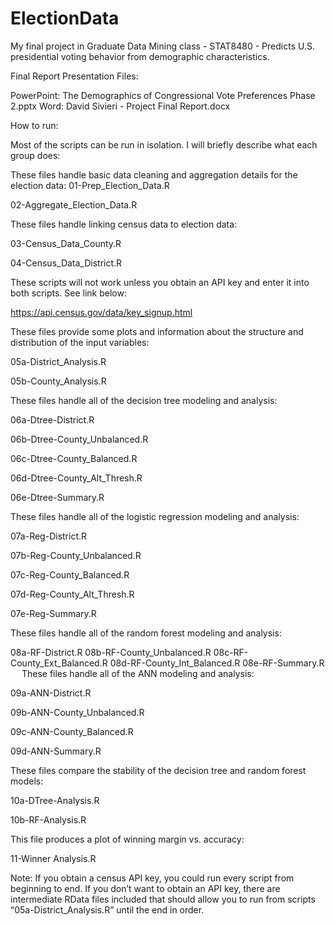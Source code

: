 # ElectionData
My final project in Graduate Data Mining class - STAT8480 - Predicts U.S. presidential voting behavior from demographic characteristics.

Final Report Presentation Files: 

  PowerPoint: The Demographics of Congressional Vote Preferences Phase 2.pptx
  Word: David Sivieri - Project Final Report.docx

How to run:

Most of the scripts can be run in isolation.  I will briefly describe what each group does:

These files handle basic data cleaning and aggregation details for the election data:
   01-Prep_Election_Data.R

  02-Aggregate_Election_Data.R

These files handle linking census data to election data:

  03-Census_Data_County.R

  04-Census_Data_District.R

These scripts will not work unless you obtain an API key and enter it into both scripts. See link below:

https://api.census.gov/data/key_signup.html

These files provide some plots and information about the structure and distribution of the input variables:

  05a-District_Analysis.R

  05b-County_Analysis.R

These files handle all of the decision tree modeling and analysis:

  06a-Dtree-District.R

  06b-Dtree-County_Unbalanced.R

  06c-Dtree-County_Balanced.R

  06d-Dtree-County_Alt_Thresh.R

  06e-Dtree-Summary.R

These files handle all of the logistic regression modeling and analysis:

  07a-Reg-District.R

  07b-Reg-County_Unbalanced.R

  07c-Reg-County_Balanced.R

  07d-Reg-County_Alt_Thresh.R

  07e-Reg-Summary.R

These files handle all of the random forest modeling and analysis:

  08a-RF-District.R
  08b-RF-County_Unbalanced.R
  08c-RF-County_Ext_Balanced.R
  08d-RF-County_Int_Balanced.R
  08e-RF-Summary.R
 
These files handle all of the ANN modeling and analysis:

  09a-ANN-District.R

  09b-ANN-County_Unbalanced.R

  09c-ANN-County_Balanced.R

  09d-ANN-Summary.R

These files compare the stability of the decision tree and random forest models:

  10a-DTree-Analysis.R

  10b-RF-Analysis.R

This file produces a plot of winning margin vs. accuracy:

  11-Winner Analysis.R


Note:  If you obtain a census API key, you could run every script from beginning to end.  If you don’t want to obtain an API key, there are intermediate RData files included that should allow you to run from scripts 
“05a-District_Analysis.R” until the end in order.
